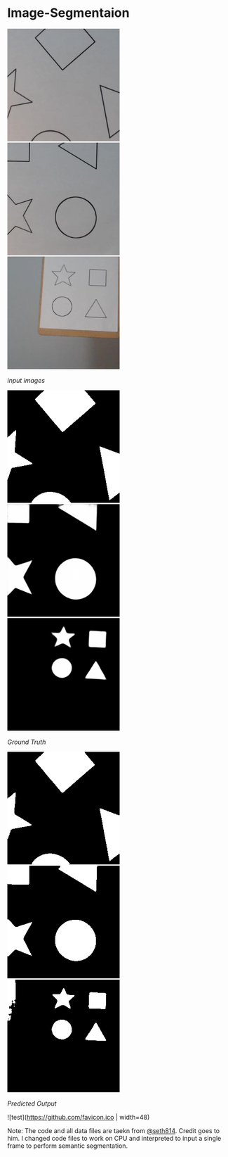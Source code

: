# Image-Segmentaion

![test-a size](./test/1.jpg)
![test-b](./test/2.jpg)
![test-c](./test/3.jpg)

  *input images*

![mask](./mask/1.png)
![mask](./mask/2.png)
![mask](./mask/3.png)
 
 *Ground Truth*

![pred](./pred/1.png)
![pred](./pred/2.png)
![pred](./pred/3.png)

 *Predicted Output*



![test](https://github.com/favicon.ico | width=48)






Note: The code and all data files are taekn from [@seth814](https://github.com/seth814). Credit goes to him. I changed code files to work on CPU and interpreted to input a single frame to perform semantic segmentation.
